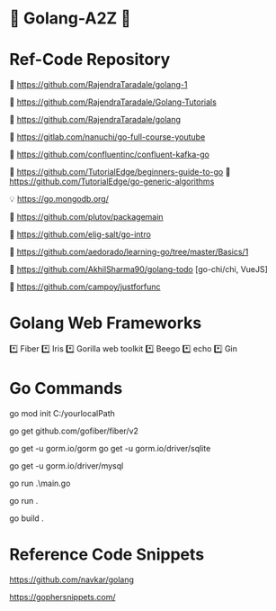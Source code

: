 # :diamond_shape_with_a_dot_inside: Golang-A2Z :diamond_shape_with_a_dot_inside:

# Ref-Code Repository 

📑 https://github.com/RajendraTaradale/golang-1

📑 https://github.com/RajendraTaradale/Golang-Tutorials

📑 https://github.com/RajendraTaradale/golang

📑 https://gitlab.com/nanuchi/go-full-course-youtube

📑 https://github.com/confluentinc/confluent-kafka-go

📑 https://github.com/TutorialEdge/beginners-guide-to-go 📑 https://github.com/TutorialEdge/go-generic-algorithms

💡 https://go.mongodb.org/

📑 https://github.com/plutov/packagemain
  
📑 https://github.com/elig-salt/go-intro

📑 https://github.com/aedorado/learning-go/tree/master/Basics/1

📑 https://github.com/AkhilSharma90/golang-todo [go-chi/chi, VueJS]

📑 https://github.com/campoy/justforfunc

# Golang Web Frameworks

*️⃣  Fiber  *️⃣ Iris *️⃣ Gorilla web toolkit *️⃣ Beego *️⃣ echo *️⃣ Gin 

# Go Commands
go mod init C:/yourlocalPath 

go get github.com/gofiber/fiber/v2

go get -u gorm.io/gorm
go get -u gorm.io/driver/sqlite

go get -u gorm.io/driver/mysql <version>

go run .\main.go

go run . 

go build .
  
# Reference Code Snippets
  
  https://github.com/navkar/golang

  https://gophersnippets.com/
